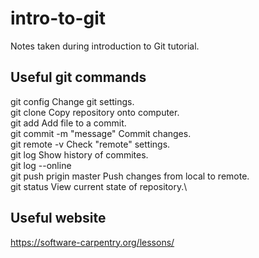 # intro-to-git
Notes taken during introduction to Git tutorial.

## Useful git commands

git config<options>         Change git settings.\
git clone <repository-name> Copy repository onto computer.\
git add<filename>           Add file to a commit.\
git commit -m "message"     Commit changes.\
git remote -v               Check "remote" settings.\
git log                     Show history of commites.\
git log --online\
git push prigin master      Push changes from local to remote.\
git status                  View current state of repository.\

## Useful website

https://software-carpentry.org/lessons/
